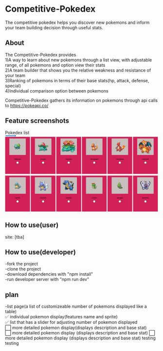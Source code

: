 # Competitive-Pokedex

The competitive pokedex helps you discover new pokemons and inform your team building decision through useful stats.

## About  
The Competitive-Pokedex provides  
1)A way to learn about new pokemons through a list view, with adjustable range, of all pokemons and option view their stats  
2)A team builder that shows you the relative weakness and resistance of your team  
3)Ranking of pokemons in terms of their base stats(hp, attack, defense, special)  
4)Individual comparison option between pokemons  

Competitive-Pokedex gathers its information on pokemons through api calls to https://pokeapi.co/

## Feature screenshots
Pokedex list
![list view](./src/assets/listView.png "pokedex list")

## How to use(user)
site: [tba]  

## How to use(developer)
-fork the project  
-clone the project  
-download dependencies with "npm install"  
-run developer server with "npm run dev"  

## plan
-list page(a list of customizeable number of pokemons displayed like a table)  
:white_check_mark: individual pokemon display(features name and sprite)  
:white_check_mark: list that has a slider for adjusting number of pokemon displayed  
:white_large_square: more detailed pokemon display(displays description and base stat)  
:white_large_square: more detailed pokemon display (displays description and base stat)
:white_large_square: more detailed pokemon display (displays description and base stat)
testing testing